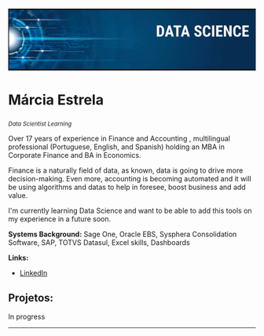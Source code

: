 <p align="center">
  <img src="banner.png" >
</p>

# Márcia Estrela
<sub>*Data Scientist Learning*</sub>

Over 17 years of experience in Finance and Accounting , multilingual professional (Portuguese, English, and Spanish) holding an MBA in Corporate Finance and BA in Economics.

Finance is a naturally field of data, as known, data is going to drive more decision-making. Even more, accounting is becoming automated and it will be using algorithms and datas to help in foresee, boost business and add value. 

I'm currently learning Data Science and want to be able to add this tools on my experience in a future soon.

**Systems Background:**
Sage One, Oracle EBS, Sysphera Consolidation Software, SAP, TOTVS Datasul, Excel skills, Dashboards


**Links:**
* [LinkedIn](https://www.linkedin.com/in/marciaestrela)



## Projetos: 
In progress 


---
